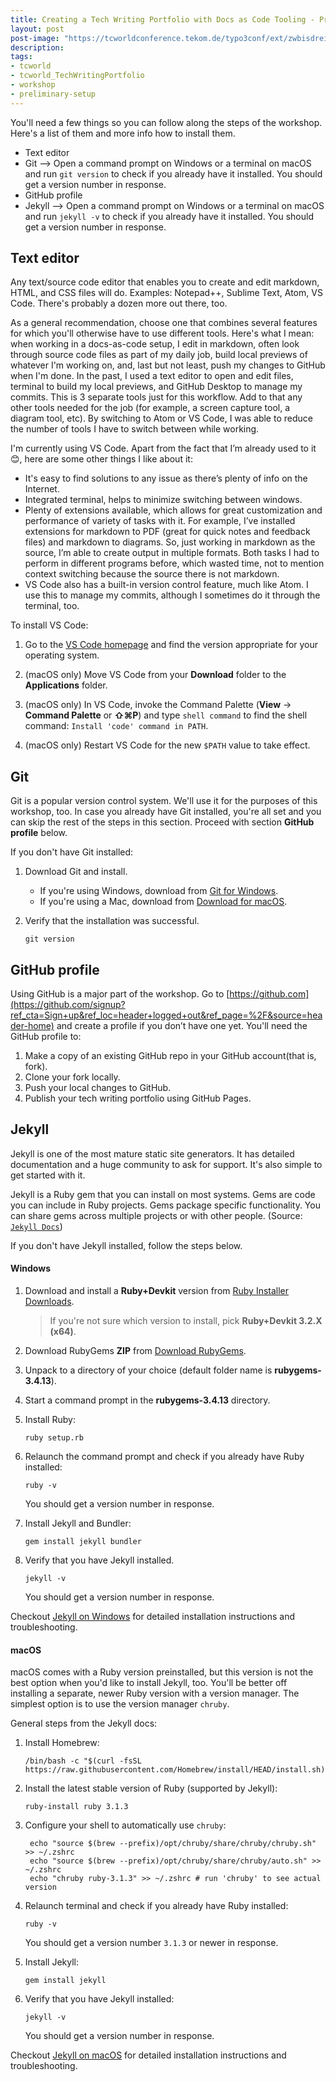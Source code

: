 ```yaml
---
title: Creating a Tech Writing Portfolio with Docs as Code Tooling - Preliminary Setup
layout: post
post-image: "https://tcworldconference.tekom.de/typo3conf/ext/zwbisdrei_template/Resources/Public/Images/tcworld-conferences.svg"
description: 
tags:
- tcworld
- tcworld_TechWritingPortfolio
- workshop
- preliminary-setup
---
```


You'll need a few things so you can follow along the steps of the workshop. Here's a list of them and more info how to install them.

- Text editor
- Git --> Open a command prompt on Windows or a terminal on macOS and run `git version` to check if you already have it installed. You should get a version number in response.
- GitHub profile
- Jekyll --> Open a command prompt on Windows or a terminal on macOS and run `jekyll -v` to check if you already have it installed. You should get a version number in response.

## Text editor

Any text/source code editor that enables you to create and edit markdown, HTML, and CSS files will do. Examples: Notepad++, Sublime Text, Atom, VS Code. There's probably a dozen more out there, too. 

As a general recommendation, choose one that combines several features for which you'll otherwise have to use different tools. Here's what I mean: when working in a docs-as-code setup, I edit in markdown, often look through source code files as part of my daily job, build local previews of whatever I'm working on, and, last but not least, push my changes to GitHub when I'm done. In the past, I used a text editor to open and edit files, terminal to build my local previews, and GitHub Desktop to manage my commits. This is 3 separate tools just for this workflow. Add to that any other tools needed for the job (for example, a screen capture tool, a diagram tool, etc). By switching to Atom or VS Code, I was able to reduce the number of tools I have to switch between while working. 

I'm currently using VS Code. Apart from the fact that I’m already used to it 😊, here are some other things I like about it:

- It's easy to find solutions to any issue as there’s plenty of info on the Internet.
- Integrated terminal, helps to minimize switching between windows.
- Plenty of extensions available, which allows for great customization and performance of variety of tasks with it. For example, I’ve installed extensions for markdown to PDF (great for quick notes and feedback files) and markdown to diagrams. So, just working in markdown as the source, I’m able to create output in multiple formats. Both tasks I had to perform in different programs before, which wasted time, not to mention context switching because the source there is not markdown.
- VS Code also has a built-in version control feature, much like Atom. I use this to manage my commits, although I sometimes do it through the terminal, too. 

To install VS Code:

1. Go to the [VS Code homepage](https://code.visualstudio.com/) and find the version appropriate for your operating system.

1. (macOS only) Move VS Code from your **Download** folder to the **Applications** folder.

2. (macOS only) In VS Code, invoke the Command Palette (**View** &rarr; **Command Palette** or **⇧⌘P**) and type `shell command` to find the shell command: `Install 'code' command in PATH`.

3. (macOS only) Restart VS Code for the new `$PATH` value to take effect.

## Git

Git is a popular version control system. We'll use it for the purposes of this workshop, too. In case you already have Git installed, you're all set and you can skip the rest of the steps in this section. Proceed with section **GitHub profile** below.

If you don't have Git installed:

1. Download Git and install.

    - If you're using Windows, download from [Git for Windows](https://gitforwindows.org/). 
    - If you're using a Mac, download from [Download for macOS](https://git-scm.com/download/mac).

2. Verify that the installation was successful.

    ```
    git version
    ```


## GitHub profile

Using GitHub is a major part of the workshop. Go to [https://github.com](https://github.com/signup?ref_cta=Sign+up&ref_loc=header+logged+out&ref_page=%2F&source=header-home) and create a profile if you don’t have one yet. You'll need the GitHub profile to:

1. Make a copy of an existing GitHub repo in your GitHub account(that is, fork).
2. Clone your fork locally.
3. Push your local changes to GitHub.
4. Publish your tech writing portfolio using GitHub Pages.

## Jekyll

Jekyll is one of the most mature static site generators. It has detailed documentation and a huge community to ask for support. It's also simple to get started with it.

Jekyll is a Ruby gem that you can install on most systems. Gems are code you can include in Ruby projects. Gems package specific functionality. You can share gems across multiple projects or with other people. (Source: [`Jekyll Docs`](https://jekyllrb.com/docs/))

If you don't have Jekyll installed, follow the steps below.

#### Windows
 
1. Download and install a **Ruby+Devkit** version from [Ruby Installer Downloads](https://rubyinstaller.org/downloads/). 

    > If you're not sure which version to install, pick **Ruby+Devkit 3.2.X (x64)**.

2. Download RubyGems **ZIP** from [Download RubyGems](https://rubygems.org/pages/download).

3. Unpack to a directory of your choice (default folder name is **rubygems-3.4.13**).

4. Start a command prompt in the **rubygems-3.4.13** directory.

5. Install Ruby:

    ```
    ruby setup.rb
    ```

6. Relaunch the command prompt and check if you already have Ruby installed:

    ```
    ruby -v
    ```

    You should get a version number in response.


1. Install Jekyll and Bundler:

    ```
    gem install jekyll bundler
    ```


3. Verify that you have Jekyll installed.

    ```
    jekyll -v
    ```

    You should get a version number in response.


Checkout [Jekyll on Windows](https://jekyllrb.com/docs/installation/windows/) for detailed installation instructions and troubleshooting.


#### macOS

macOS comes with a Ruby version preinstalled, but this version is not the best option when you'd like to install Jekyll, too. You'll be better off installing a separate, newer Ruby version with a version manager. The simplest option is to use the version manager `chruby`. 

General steps from the Jekyll docs:

1. Install Homebrew:

    ```
    /bin/bash -c "$(curl -fsSL https://raw.githubusercontent.com/Homebrew/install/HEAD/install.sh)"
    ```


2. Install the latest stable version of Ruby (supported by Jekyll):

    ```
    ruby-install ruby 3.1.3
    ```

3. Configure your shell to automatically use `chruby`:

   ``` 
    echo "source $(brew --prefix)/opt/chruby/share/chruby/chruby.sh" >> ~/.zshrc
    echo "source $(brew --prefix)/opt/chruby/share/chruby/auto.sh" >> ~/.zshrc
    echo "chruby ruby-3.1.3" >> ~/.zshrc # run 'chruby' to see actual version
    ```
    
4. Relaunch terminal and check if you already have Ruby installed:

    ```
    ruby -v
    ```

    You should get a version number `3.1.3` or newer in response.

1. Install Jekyll:

    ```
    gem install jekyll
    ```




3. Verify that you have Jekyll installed:

    ```
    jekyll -v
    ```

    You should get a version number in response.

Checkout [Jekyll on macOS](https://jekyllrb.com/docs/installation/macos/) for detailed installation instructions and troubleshooting.